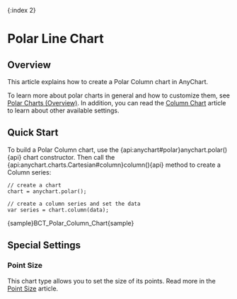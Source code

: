 {:index 2}
# Polar Line Chart

## Overview

This article explains how to create a Polar Column chart in AnyChart.

To learn more about polar charts in general and how to customize them, see [Polar Charts (Overview)](Overview). In addition, you can read the [Column Chart](../Column_Chart) article to learn about other available settings.

## Quick Start

To build a Polar Column chart, use the {api:anychart#polar}anychart.polar(){api} chart constructor. Then call the {api:anychart.charts.Cartesian#column}column(){api} method to create a Column series:

```
// create a chart
chart = anychart.polar();

// create a column series and set the data
var series = chart.column(data);
```

{sample}BCT\_Polar\_Column\_Chart{sample}

## Special Settings

### Point Size

This chart type allows you to set the size of its points. Read more in the [Point Size](../Common_Settings/Point_Size) article.